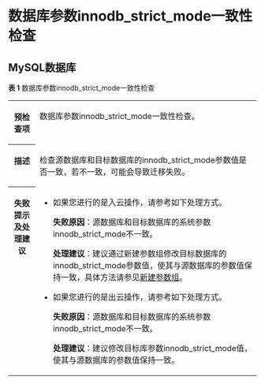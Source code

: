 # 数据库参数innodb\_strict\_mode一致性检查<a name="drs_11_0060"></a>

## MySQL数据库<a name="section99687715015"></a>

**表 1**  数据库参数innodb\_strict\_mode一致性检查

<a name="table18108192214474"></a>
<table><tbody><tr id="row19108192294711"><th class="firstcol" valign="top" width="11%" id="mcps1.2.3.1.1"><p id="p191087222477"><a name="p191087222477"></a><a name="p191087222477"></a><strong id="b13108162214473"><a name="b13108162214473"></a><a name="b13108162214473"></a>预检查项</strong></p>
</th>
<td class="cellrowborder" valign="top" width="89%" headers="mcps1.2.3.1.1 "><p id="p01081022104711"><a name="p01081022104711"></a><a name="p01081022104711"></a>数据库参数innodb_strict_mode一致性检查。</p>
</td>
</tr>
<tr id="row3108132254714"><th class="firstcol" valign="top" width="11%" id="mcps1.2.3.2.1"><p id="p1710810224473"><a name="p1710810224473"></a><a name="p1710810224473"></a><strong id="b510892211472"><a name="b510892211472"></a><a name="b510892211472"></a>描述</strong></p>
</th>
<td class="cellrowborder" valign="top" width="89%" headers="mcps1.2.3.2.1 "><p id="p15372705185323"><a name="p15372705185323"></a><a name="p15372705185323"></a>检查源数据库和目标数据库的innodb_strict_mode参数值是否一致，若不一致，可能会导致迁移失败。</p>
</td>
</tr>
<tr id="row212432224711"><th class="firstcol" valign="top" width="11%" id="mcps1.2.3.3.1"><p id="p1412462211472"><a name="p1412462211472"></a><a name="p1412462211472"></a><strong id="b111246227470"><a name="b111246227470"></a><a name="b111246227470"></a>失败提示及处理建议</strong></p>
</th>
<td class="cellrowborder" valign="top" width="89%" headers="mcps1.2.3.3.1 "><a name="ul1451911019512"></a><a name="ul1451911019512"></a><ul id="ul1451911019512"><li>如果您进行的是入云操作，请参考如下处理方式。<p id="p13894141513616"><a name="p13894141513616"></a><a name="p13894141513616"></a><strong id="b0894181517618"><a name="b0894181517618"></a><a name="b0894181517618"></a>失败原因</strong>：源数据库和目标数据库的系统参数innodb_strict_mode不一致。</p>
<p id="p16506115843913"><a name="p16506115843913"></a><a name="p16506115843913"></a><strong id="b05061058133914"><a name="b05061058133914"></a><a name="b05061058133914"></a>处理建议</strong>：建议通过新建参数组修改目标数据库的innodb_strict_mode参数值，使其与源数据库的参数值保持一致，具体方法请参见<a href="https://support.huaweicloud.com/usermanual-rds/zh-cn_topic_parameter_group.html" target="_blank" rel="noopener noreferrer">新建参数组</a>。</p>
</li><li>如果您进行的是出云操作，请参考如下处理方式。<p id="p19373134915523"><a name="p19373134915523"></a><a name="p19373134915523"></a><strong id="b1237320492523"><a name="b1237320492523"></a><a name="b1237320492523"></a>失败原因</strong>：源数据库和目标数据库的系统参数innodb_strict_mode不一致。</p>
<p id="p83731849145212"><a name="p83731849145212"></a><a name="p83731849145212"></a><strong id="b15373194920526"><a name="b15373194920526"></a><a name="b15373194920526"></a>处理建议</strong>：建议修改目标库参数innodb_strict_mode值，使其与源数据库的参数值保持一致。</p>
</li></ul>
</td>
</tr>
</tbody>
</table>

